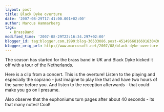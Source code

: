 ```yaml
---
layout: post
title: Black Dyke overture
date: '2007-08-29T17:41:00.001+02:00'
author: Marcus Hammarberg
tags:
  - BrassBand
modified_time: '2007-08-29T22:16:34.297+02:00'
blogger_id: tag:blogger.com,1999:blog-36533086.post-4514966816691630430
blogger_orig_url: http://www.marcusoft.net/2007/08/black-dyke-overture.html
---
```


The season
has started for the brass band in UK and Black Dyke kicked it off with a
tour of the Netherlands.

Here is a clip from a concert. This is the overture! Listen to the
playing and especially the soprano - just imagine to play like that and
have two hours of the same before you. And listen to the reception
afterwards - that could make you go on i presume.



<div align="left">

Also observe that the euphoniums turn pages after about 40 seconds - its
that many notes! Cool!

</div>
